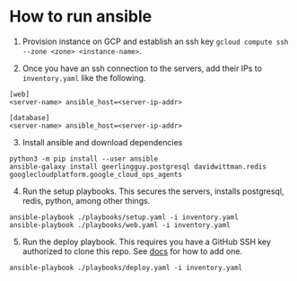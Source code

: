 # How to run ansible

1. Provision instance on GCP and establish an ssh key
`gcloud compute ssh --zone <zone> <instance-name>`.

2. Once you have an ssh connection to the servers, add their IPs
to `inventory.yaml` like the following.

```
[web]
<server-name> ansible_host=<server-ip-addr>

[database]
<server-name> ansible_host=<server-ip-addr>
```

3. Install ansible and download dependencies
```
python3 -m pip install --user ansible
ansible-galaxy install geerlingguy.postgresql davidwittman.redis googlecloudplatform.google_cloud_ops_agents

```

4. Run the setup playbooks. This secures the servers, installs postgresql, redis, python, among other things.
```
ansible-playbook ./playbooks/setup.yaml -i inventory.yaml
ansible-playbook ./playbooks/web.yaml -i inventory.yaml
```

5. Run the deploy playbook. This requires you have a GitHub SSH key authorized to clone this repo.
See [docs](https://docs.github.com/en/authentication/connecting-to-github-with-ssh/adding-a-new-ssh-key-to-your-github-account?tool=cli#about-addition-of-ssh-keys-to-your-account) for how to add one.

```
ansible-playbook ./playbooks/deploy.yaml -i inventory.yaml
```
